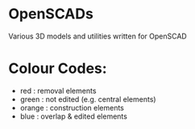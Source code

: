 # OpenSCADs
Various 3D models and utilities written for OpenSCAD

# Colour Codes:
- red : removal elements
- green : not edited (e.g. central elements)
- orange : construction elements
- blue : overlap & edited elements
